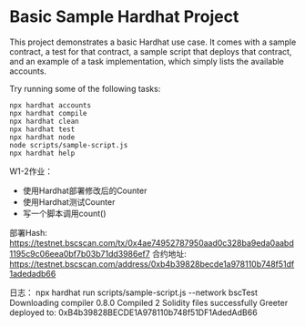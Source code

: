# Basic Sample Hardhat Project

This project demonstrates a basic Hardhat use case. It comes with a sample contract, a test for that contract, a sample script that deploys that contract, and an example of a task implementation, which simply lists the available accounts.

Try running some of the following tasks:

```shell
npx hardhat accounts
npx hardhat compile
npx hardhat clean
npx hardhat test
npx hardhat node
node scripts/sample-script.js
npx hardhat help
```


W1-2作业：
* 使用Hardhat部署修改后的Counter
* 使用Hardhat测试Counter
* 写一个脚本调用count()


部署Hash: https://testnet.bscscan.com/tx/0x4ae74952787950aad0c328ba9eda0aabd1195c9c06eea0bf7b03b71dd3986ef7
合约地址:  https://testnet.bscscan.com/address/0xb4b39828becde1a978110b748f51df1adedadb66


日志：
npx hardhat run scripts/sample-script.js --network bscTest
Downloading compiler 0.8.0
Compiled 2 Solidity files successfully
Greeter deployed to: 0xB4b39828BECDE1A978110b748f51DF1AdedAdB66
